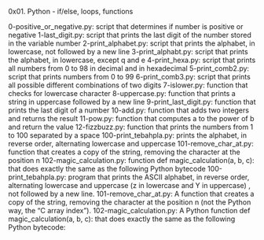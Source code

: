 0x01. Python - if/else, loops, functions

0-positive_or_negative.py: script that determines if number is positive or negative
1-last_digit.py: script that prints the last digit of the number stored in the variable number
2-print_alphabet.py: script that prints the alphabet, in lowercase, not followed by a new line
3-print_alphabt.py: script that prints the alphabet, in lowercase, except q and e
4-print_hexa.py: script that prints all numbers from 0 to 98 in decimal and in hexadecimal
5-print_comb2.py: script that prints numbers from 0 to 99
6-print_comb3.py: script that prints all possible different combinations of two digits
7-islower.py: function that checks for lowercase character
8-uppercase.py: function that prints a string in uppercase followed by a new line
9-print_last_digit.py: function that prints the last digit of a number
10-add.py: function that adds two integers and returns the result
11-pow.py: function that computes a to the power of b and return the value
12-fizzbuzz.py: function that prints the numbers from 1 to 100 separated by a space
100-print_tebahpla.py: prints the alphabet, in reverse order, alternating lowercase and uppercase
101-remove_char_at.py: function that creates a copy of the string, removing the character at the position n
102-magic_calculation.py: function def magic_calculation(a, b, c): that does exactly the same as the following Python bytecode 
100-print_tebahpla.py: program that prints the ASCII alphabet, in reverse order, alternating lowercase and uppercase (z in lowercase and Y in uppercase) , not followed by a new line.
101-remove_char_at.py: A function that creates a copy of the string, removing the character at the position n (not the Python way, the “C array index”).
102-magic_calculation.py: A Python function def magic_calculation(a, b, c): that does exactly the same as the following Python bytecode:
